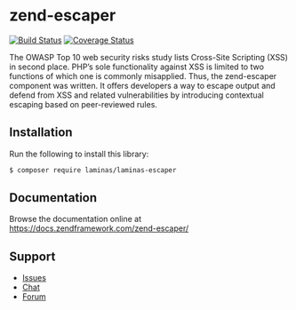 # zend-escaper

[![Build Status](https://secure.travis-ci.org/laminas/laminas-escaper.svg?branch=master)](https://secure.travis-ci.org/laminas/laminas-escaper)
[![Coverage Status](https://coveralls.io/repos/github/laminas/laminas-escaper/badge.svg?branch=master)](https://coveralls.io/github/laminas/laminas-escaper?branch=master)

The OWASP Top 10 web security risks study lists Cross-Site Scripting (XSS) in
second place. PHP’s sole functionality against XSS is limited to two functions
of which one is commonly misapplied. Thus, the zend-escaper component was written.
It offers developers a way to escape output and defend from XSS and related
vulnerabilities by introducing contextual escaping based on peer-reviewed rules.

## Installation

Run the following to install this library:

```bash
$ composer require laminas/laminas-escaper
```

## Documentation

Browse the documentation online at https://docs.zendframework.com/zend-escaper/

## Support

* [Issues](https://github.com/laminas/laminas-escaper/issues/)
* [Chat](https://zendframework-slack.herokuapp.com/)
* [Forum](https://discourse.zendframework.com/)
